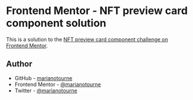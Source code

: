 # Frontend Mentor - NFT preview card component solution

This is a solution to the [NFT preview card component challenge on Frontend Mentor](https://www.frontendmentor.io/challenges/nft-preview-card-component-SbdUL_w0U).

## Author

- GitHub - [marianotourne](https://github.com/marianotourne)
- Frontend Mentor - [@marianotourne](https://www.frontendmentor.io/profile/marianotourne)
- Twitter - [@marianotourne](https://www.twitter.com/marianotourne)

